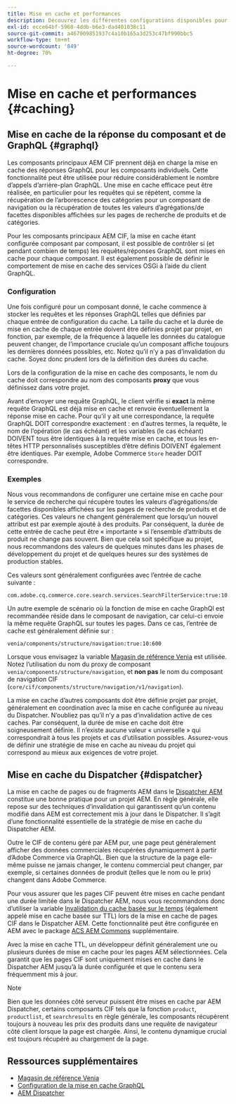 ```yaml
---
title: Mise en cache et performances
description: Découvrez les différentes configurations disponibles pour activer GraphQL et la mise en cache de contenu afin d’optimiser les performances de votre implémentation commerciale.
exl-id: ecce64bf-5960-4ddb-b6e3-dad401038c11
source-git-commit: a467009851937c4a10b165a3d253c47bf990bbc5
workflow-type: tm+mt
source-wordcount: '849'
ht-degree: 70%

---
```


# Mise en cache et performances {#caching}

## Mise en cache de la réponse du composant et de GraphQL {#graphql}

Les composants principaux AEM CIF prennent déjà en charge la mise en cache des réponses GraphQL pour les composants individuels. Cette fonctionnalité peut être utilisée pour réduire considérablement le nombre d’appels d’arrière-plan GraphQL. Une mise en cache efficace peut être réalisée, en particulier pour les requêtes qui se répètent, comme la récupération de l’arborescence des catégories pour un composant de navigation ou la récupération de toutes les valeurs d’agrégations/de facettes disponibles affichées sur les pages de recherche de produits et de catégories.

Pour les composants principaux AEM CIF, la mise en cache étant configurée composant par composant, il est possible de contrôler si (et pendant combien de temps) les requêtes/réponses GraphQL sont mises en cache pour chaque composant. Il est également possible de définir le comportement de mise en cache des services OSGi à l’aide du client GraphQL.

### Configuration

Une fois configuré pour un composant donné, le cache commence à stocker les requêtes et les réponses GraphQL telles que définies par chaque entrée de configuration du cache. La taille du cache et la durée de mise en cache de chaque entrée doivent être définies projet par projet, en fonction, par exemple, de la fréquence à laquelle les données du catalogue peuvent changer, de l’importance cruciale qu’un composant affiche toujours les dernières données possibles, etc. Notez qu’il n’y a pas d’invalidation du cache. Soyez donc prudent lors de la définition des durées du cache.

Lors de la configuration de la mise en cache des composants, le nom du cache doit correspondre au nom des composants **proxy** que vous définissez dans votre projet.

Avant d’envoyer une requête GraphQL, le client vérifie si **exact** la même requête GraphQL est déjà mise en cache et renvoie éventuellement la réponse mise en cache. Pour qu’il y ait une correspondance, la requête GraphQL DOIT correspondre exactement : en d’autres termes, la requête, le nom de l’opération (le cas échéant) et les variables (le cas échéant) DOIVENT tous être identiques à la requête mise en cache, et tous les en-têtes HTTP personnalisés susceptibles d’être définis DOIVENT également être identiques. Par exemple, Adobe Commerce `Store` header DOIT correspondre.

### Exemples

Nous vous recommandons de configurer une certaine mise en cache pour le service de recherche qui récupère toutes les valeurs d’agrégations/de facettes disponibles affichées sur les pages de recherche de produits et de catégories. Ces valeurs ne changent généralement que lorsqu’un nouvel attribut est par exemple ajouté à des produits. Par conséquent, la durée de cette entrée de cache peut être « importante » si l’ensemble d’attributs de produit ne change pas souvent. Bien que cela soit spécifique au projet, nous recommandons des valeurs de quelques minutes dans les phases de développement du projet et de quelques heures sur des systèmes de production stables.

Ces valeurs sont généralement configurées avec l’entrée de cache suivante :

```
com.adobe.cq.commerce.core.search.services.SearchFilterService:true:10:3600
```

Un autre exemple de scénario où la fonction de mise en cache GraphQl est recommandée réside dans le composant de navigation, car celui-ci envoie la même requête GraphQL sur toutes les pages. Dans ce cas, l’entrée de cache est généralement définie sur :

```
venia/components/structure/navigation:true:10:600
```

Lorsque vous envisagez la variable [Magasin de référence Venia](https://github.com/adobe/aem-cif-guides-venia) est utilisée. Notez l’utilisation du nom du proxy de composant `venia/components/structure/navigation`, et **non pas** le nom du composant de navigation CIF (`core/cif/components/structure/navigation/v1/navigation`).

La mise en cache d’autres composants doit être définie projet par projet, généralement en coordination avec la mise en cache configurée au niveau du Dispatcher. N’oubliez pas qu’il n’y a pas d’invalidation active de ces caches. Par conséquent, la durée de mise en cache doit être soigneusement définie. Il n’existe aucune valeur « universelle » qui correspondrait à tous les projets et cas d’utilisation possibles. Assurez-vous de définir une stratégie de mise en cache au niveau du projet qui correspond au mieux aux exigences de votre projet.

## Mise en cache du Dispatcher {#dispatcher}

La mise en cache de pages ou de fragments AEM dans le [Dispatcher AEM](https://experienceleague.adobe.com/docs/experience-manager-dispatcher/using/dispatcher.html?lang=fr) constitue une bonne pratique pour un projet AEM. En règle générale, elle repose sur des techniques d’invalidation qui garantissent qu’un contenu modifié dans AEM est correctement mis à jour dans le Dispatcher. Il s’agit d’une fonctionnalité essentielle de la stratégie de mise en cache du Dispatcher AEM.

Outre le CIF de contenu géré par AEM pur, une page peut généralement afficher des données commerciales récupérées dynamiquement à partir d’Adobe Commerce via GraphQL. Bien que la structure de la page elle-même puisse ne jamais changer, le contenu commercial peut changer, par exemple, si certaines données de produit (telles que le nom ou le prix) changent dans Adobe Commerce.

Pour vous assurer que les pages CIF peuvent être mises en cache pendant une durée limitée dans le Dispatcher AEM, nous vous recommandons donc d’utiliser la variable [Invalidation du cache basée sur le temps](https://experienceleague.adobe.com/docs/experience-manager-dispatcher/using/configuring/dispatcher-configuration.html?lang=en#configuring-time-based-cache-invalidation-enablettl) (également appelé mise en cache basée sur TTL) lors de la mise en cache de pages CIF dans le Dispatcher AEM. Cette fonctionnalité peut être configurée en AEM avec le package [ACS AEM Commons](https://adobe-consulting-services.github.io/acs-aem-commons/) supplémentaire.

Avec la mise en cache TTL, un développeur définit généralement une ou plusieurs durées de mise en cache pour les pages AEM sélectionnées. Cela garantit que les pages CIF sont uniquement mises en cache dans le Dispatcher AEM jusqu’à la durée configurée et que le contenu sera fréquemment mis à jour.

>[!NOTE]
>
>Bien que les données côté serveur puissent être mises en cache par AEM Dispatcher, certains composants CIF tels que la fonction `product`, `productlist`, et `searchresults` en règle générale, les composants récupèrent toujours à nouveau les prix des produits dans une requête de navigateur côté client lorsque la page est chargée. Ainsi, le contenu dynamique crucial est toujours récupéré au chargement de la page.

## Ressources supplémentaires

- [Magasin de référence Venia](https://github.com/adobe/aem-cif-guides-venia)
- [Configuration de la mise en cache GraphQL](https://github.com/adobe/commerce-cif-graphql-client#caching)
- [AEM Dispatcher](https://experienceleague.adobe.com/docs/experience-manager-dispatcher/using/dispatcher.html)

